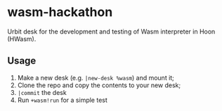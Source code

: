 # wasm-hackathon
Urbit desk for the development and testing of Wasm interpreter in Hoon (HWasm).

## Usage
1. Make a new desk (e.g. `|new-desk %wasm`) and mount it;
2. Clone the repo and copy the contents to your new desk;
3. `|commit` the desk
4. Run `+wasm!run` for a simple test

